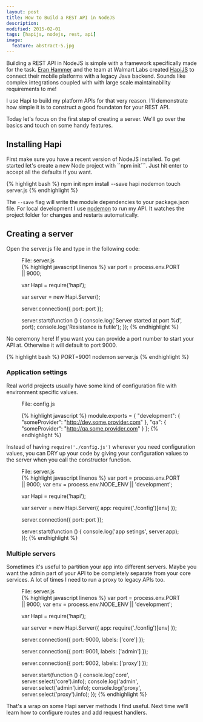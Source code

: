 ```yaml
---
layout: post
title: How to Build a REST API in NodeJS
description:
modified: 2015-02-01
tags: [hapijs, nodejs, rest, api]
image:
  feature: abstract-5.jpg
---
```


Building a REST API in NodeJS is simple with a framework specifically made for the task.
[Eran Hammer](http://hueniverse.com) and the team at Walmart Labs created [HapiJS](http://hapijs.com) to connect their 
mobile platforms with a legacy Java backend. Sounds like complex integrations coupled with with large scale
maintainability requirements to me!

I use Hapi to build my platform APIs for that very reason. I'll demonstrate how simple it is to construct a good
foundaton for your REST API.

Today let's focus on the first step of creating a server. We'll go over the basics and touch on some handy features.

## Installing Hapi

First make sure you have a recent version of NodeJS installed. To get started let's create a new Node project with 
``npm init```. Just hit enter to accept all the defaults if you want.

{% highlight bash %}
npm init
npm install --save hapi nodemon
touch server.js
{% endhighlight %}

The ```--save``` flag will write the module dependencies to your package.json file. For local development I use
[nodemon](https://www.npmjs.com/package/nodemon) to run my API. It watches the project folder for changes and restarts
automatically.

## Creating a server

Open the server.js file and type in the following code:
<figure>
    <figcaption>File: server.js</figcaption>
{% highlight javascript linenos %}
var port = process.env.PORT || 9000;

var Hapi = require('hapi');

var server = new Hapi.Server();

server.connection({ port: port });

server.start(function () {
    console.log('Server started at port %d', port);
    console.log('Resistance is futile');
});
{% endhighlight %}
</figure>

No ceremony here! If you want you can provide a port number to start your API at. Otherwise it will default to port 9000.

{% highlight bash %}
PORT=9001 nodemon server.js
{% endhighlight %}

### Application settings

Real world projects usually have some kind of configuration file with environment specific values.
<figure>
    <figcaption>File: config.js</figcaption>
    
{% highlight javascript %}
module.exports = {
    "development": {
        "someProvider": "http://dev.some.provider.com"
    },
    "qa": {
        "someProvider": "http://qa.some.provider.com"
    }
};
{% endhighlight %}
</figure>

Instead of having ```require('./config.js')``` wherever you need configuration values, you can DRY up your code by 
giving your configuration values to the server when you call the constructor function.

<figure>
    <figcaption>File: server.js</figcaption>
{% highlight javascript linenos %}
var port = process.env.PORT || 9000;
var env = process.env.NODE_ENV || 'development';

var Hapi = require('hapi');

var server = new Hapi.Server({ app: require('./config')[env] });

server.connection({ port: port });

server.start(function () {
    console.log('app setings', server.app);
});
{% endhighlight %}
</figure>

### Multiple servers

Sometimes it's useful to partition your app into different servers. Maybe you want the admin part of your API to be
completely separate from your core services. A lot of times I need to run a proxy to legacy APIs too.

<figure>
    <figcaption>File: server.js</figcaption>
{% highlight javascript linenos %}
var port = process.env.PORT || 9000;
var env = process.env.NODE_ENV || 'development';

var Hapi = require('hapi');

var server = new Hapi.Server({ app: require('./config')[env] });

server.connection({ port: 9000, labels: ['core'] });

server.connection({ port: 9001, labels: ['admin'] });

server.connection({ port: 9002, labels: ['proxy'] });

server.start(function () {
    console.log('core', server.select('core').info);
    console.log('admin', server.select('admin').info);
    console.log('proxy', server.select('proxy').info);
});
{% endhighlight %}
</figure>


That's a wrap on some Hapi server methods I find useful. Next time we'll learn how to configure routes and add request
handlers.